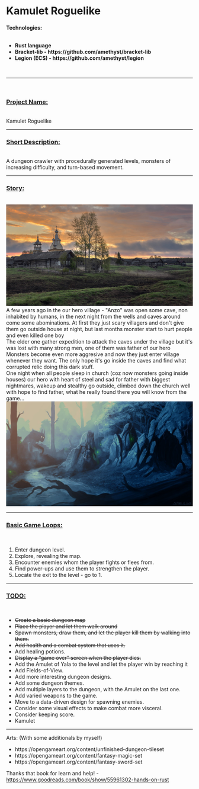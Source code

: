 # Kamulet Roguelike

<h4>Technologies:
<br/>
<br/>
<ul>
<li>Rust language
<li>Bracket-lib - https://github.com/amethyst/bracket-lib
<li>Legion (ECS) - https://github.com/amethyst/legion
</ul>

<br>
<hr/>
<br>

<p>
<u><b><h3>Project Name:</h3></b></u><br/> Kamulet Roguelike
<hr/>
<u><b><h3>Short Description:</h3></b></u> <br/>
A dungeon crawler with procedurally generated levels, monsters of increasing difficulty,
and turn-based movement.
<hr/>
<u><b><h3>Story:</h3></b></u><br/> 
<img src='./village.jpg'>
A few years ago in the our hero village - "Anzo" was open some cave, non inhabited by humans, in the next night from the wells and caves around come some abominations. At first they just scary villagers and don't give them go outside house at night, but last months monster start to hurt people and even killed one boy
<br>
The elder one gather expedition to attack the caves under the village but it's was lost with many strong men, one of them was father of our hero
<br>
Monsters become even more aggresive and now they just enter village whenever they want. The only hope it's go inside the caves and find what corrupted relic doing this dark stuff.
<br>
One night when all people sleep in church (coz now monsters going inside houses) our hero with heart of steel and sad for father with biggest nightmares, wakeup and stealthy go outside, climbed down the church well with hope to find father, what he really found there you will know from the game...
<br>
<img src='./cave.jpg'>

<hr/>
<u><b><h3>Basic Game Loops:</h3></b></u><br/> 
<ol>
<li>Enter dungeon level.
<li>Explore, revealing the map.
<li>Encounter enemies whom the player fights or flees from.
<li>Find power-ups and use them to strengthen the player.
<li>Locate the exit to the level - go to 1.
</ol>
<hr/>
<u><b><h3>TODO:</h3></b></u><br/> 
<ul>
<li><strike>Create a basic dungeon map</strike>
<li><strike>Place the player and let them walk around</strike>
<li><strike>Spawn monsters, draw them, and let the player kill them by walking into them.</strike>
<li><strike>Add health and a combat system that uses it.</strike>
<li>Add healing potions.
<li><strike>Display a “game over” screen when the player dies.</strike>
<li>Add the Amulet of Yala to the level and let the player win by reaching it
<li>Add Fields-of-View.
<li>Add more interesting dungeon designs.
<li>Add some dungeon themes.
<li>Add multiple layers to the dungeon, with the Amulet on the last one.
<li>Add varied weapons to the game.
<li>Move to a data-driven design for spawning enemies.
<li>Consider some visual effects to make combat more visceral.
<li>Consider keeping score.
<li>Kamulet 

</ul>

</h3>
<hr>
Arts: (With some additionals by myself)
<ul>
<li>https://opengameart.org/content/unfinished-dungeon-tileset
<li>https://opengameart.org/content/fantasy-magic-set
<li>https://opengameart.org/content/fantasy-sword-set
</ul>

Thanks that book for learn and help! - https://www.goodreads.com/book/show/55961302-hands-on-rust